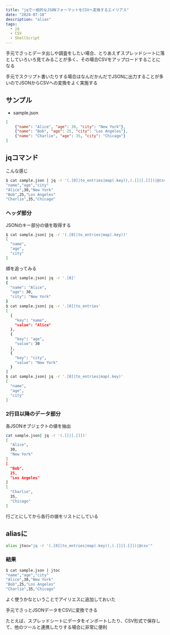 ```yaml
---
title: "jqで一般的なJSONフォーマットをCSVへ変換するエイリアス"
date: "2024-07-18"
description: "alias"
tags:
  - jq
  - CSV
  - ShellScript
---
```


手元でさっとデータ出しや調査をしたい場合、とりあえずスプレッドシートに落としていろいろ見てみることが多く、その場合CSVをアップロードすることになる

手元でスクリプト書いたりする場合はなんだかんだでJSONに出力することが多いのでJSONからCSVへの変換をよく実施する

## サンプル

- sample.json

```json
[
    {"name": "Alice", "age": 30, "city": "New York"},
    {"name": "Bob", "age": 25, "city": "Los Angeles"},
    {"name": "Charlie", "age": 35, "city": "Chicago"}
]
```

## jqコマンド

こんな感じ

```bash
$ cat sample.json | jq -r '(.[0]|to_entries|map(.key)),(.[]|[.[]])|@csv'
"name","age","city"
"Alice",30,"New York"
"Bob",25,"Los Angeles"
"Charlie",35,"Chicago"
```

### ヘッダ部分

JSONのキー部分の値を取得する

```bash
$ cat sample.json| jq -r '(.[0]|to_entries|map(.key))'
[
  "name",
  "age",
  "city"
]
```

順を追ってみる

```bash
$ cat sample.json| jq -r '.[0]'
{
  "name": "Alice",
  "age": 30,
  "city": "New York"
}
$ cat sample.json| jq -r '.[0]|to_entries'
[
  {
    "key": "name",
    "value": "Alice"
  },
  {
    "key": "age",
    "value": 30
  },
  {
    "key": "city",
    "value": "New York"
  }
]
$ cat sample.json| jq -r '.[0]|to_entries|map(.key)'
[
  "name",
  "age",
  "city"
]
```

### 2行目以降のデータ部分

各JSONオブジェクトの値を抽出

```bash
cat sample.json| jq -r '(.[]|[.[]])'
[
  "Alice",
  30,
  "New York"
]
[
  "Bob",
  25,
  "Los Angeles"
]
[
  "Charlie",
  35,
  "Chicago"
]
```

行ごとにしてから各行の値をリストにしている

## aliasに

```bash
alias jtoc="jq -r '(.[0]|to_entries|map(.key)),(.[]|[.[]])|@csv'"
```

### 結果

```bash
$ cat sample.json | jtoc
"name","age","city"
"Alice",30,"New York"
"Bob",25,"Los Angeles"
"Charlie",35,"Chicago"
```

よく使うかなということでアイリエスに追加しておいた

手元でさっとJSONデータをCSVに変換できる

<!-- textlint-disable prh -->
たとえば、スプレッドシートにデータをインポートしたり、CSV形式で保存して、他のツールと連携したりする場合に非常に便利
<!-- textlint-enable prh -->